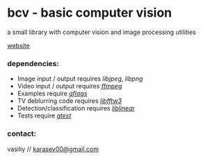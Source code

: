 # bcv - basic computer vision

a small library with computer vision and image processing utilities

[website](http://vasiliykarasev.github.io/bcv)

### dependencies:

* Image input / output requires *libjpeg*, *libpng*
* Video input / output requires [*ffmpeg*](https://www.ffmpeg.org/)
* Examples require [*gflags*](https://code.google.com/p/gflags/)
* TV deblurring code requires [*libfftw3*](http://www.fftw.org/)
* Detection/classification requires [*liblinear*](http://www.csie.ntu.edu.tw/~cjlin/liblinear/)
* Tests require [*gtest*](https://github.com/google/googletest)

### contact:

vasiliy // karasev00@gmail.com

